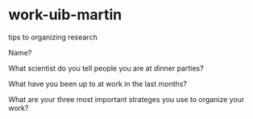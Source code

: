 # work-uib-martin
tips to organizing research

Name?

What scientist do you tell people you are at dinner parties?

What have you been up to at work in the last months?

What are your three most important strateges you use to organize your work?


